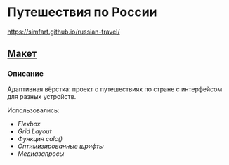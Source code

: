 # Путешествия по России
https://simfart.github.io/russian-travel/
## <a  href="https://www.figma.com/file/5S2WSbEFL6awjVWJ0NWL8Q/Sprint-3_-Russia-_-desktop-%2B-mobile?node-id=63326%3A0">Макет</a>



### **Описание**

Адаптивная вёрстка: проект о путешествиях по стране с интерфейсом для разных устройств. 

Использовались:
- *Flexbox*
- *Grid Layout*
- *Функция calc()*
- *Оптимизированные шрифты*
- *Медиазапросы*



